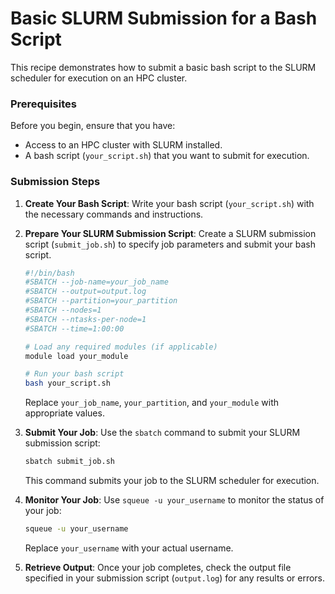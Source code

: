 # Basic SLURM Submission for a Bash Script

This recipe demonstrates how to submit a basic bash script to the SLURM scheduler for execution on an HPC cluster.

### Prerequisites

Before you begin, ensure that you have:

- Access to an HPC cluster with SLURM installed.
- A bash script (`your_script.sh`) that you want to submit for execution.

### Submission Steps

1. **Create Your Bash Script**: Write your bash script (`your_script.sh`) with the necessary commands and instructions.

2. **Prepare Your SLURM Submission Script**: Create a SLURM submission script (`submit_job.sh`) to specify job parameters and submit your bash script.

    ```bash
    #!/bin/bash
    #SBATCH --job-name=your_job_name
    #SBATCH --output=output.log
    #SBATCH --partition=your_partition
    #SBATCH --nodes=1
    #SBATCH --ntasks-per-node=1
    #SBATCH --time=1:00:00

    # Load any required modules (if applicable)
    module load your_module

    # Run your bash script
    bash your_script.sh
    ```

    Replace `your_job_name`, `your_partition`, and `your_module` with appropriate values.

3. **Submit Your Job**: Use the `sbatch` command to submit your SLURM submission script:

    ```bash
    sbatch submit_job.sh
    ```

    This command submits your job to the SLURM scheduler for execution.

4. **Monitor Your Job**: Use `squeue -u your_username` to monitor the status of your job:

    ```bash
    squeue -u your_username
    ```

    Replace `your_username` with your actual username.

5. **Retrieve Output**: Once your job completes, check the output file specified in your submission script (`output.log`) for any results or errors.